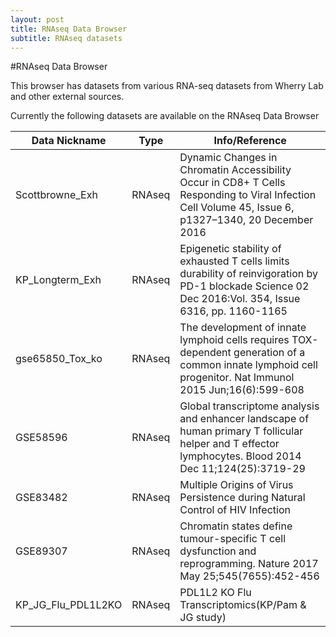 ```yaml
---
layout: post
title: RNAseq Data Browser
subtitle: RNAseq datasets
---
```


#RNAseq Data Browser

This browser has datasets from various RNA-seq datasets from Wherry Lab and other external sources.


Currently the following datasets are available on the RNAseq Data Browser

Data Nickname | Type | Info/Reference
--- | --- | ---
Scottbrowne_Exh | RNAseq | Dynamic Changes in Chromatin Accessibility Occur in CD8+ T Cells Responding to Viral Infection Cell Volume 45, Issue 6, p1327–1340, 20 December 2016
KP_Longterm_Exh | RNAseq | Epigenetic stability of exhausted T cells limits durability of reinvigoration by PD-1 blockade Science  02 Dec 2016:Vol. 354, Issue 6316, pp. 1160-1165
gse65850_Tox_ko | RNAseq | The development of innate lymphoid cells requires TOX-dependent generation of a common innate lymphoid cell progenitor. Nat Immunol 2015 Jun;16(6):599-608
GSE58596 | RNAseq | Global transcriptome analysis and enhancer landscape of human primary T follicular helper and T effector lymphocytes. Blood 2014 Dec 11;124(25):3719-29
GSE83482 | RNAseq | Multiple Origins of Virus Persistence during Natural Control of HIV Infection
GSE89307 | RNAseq | Chromatin states define tumour-specific T cell dysfunction and reprogramming. Nature 2017 May 25;545(7655):452-456
KP_JG_Flu_PDL1L2KO | RNAseq | PDL1L2 KO Flu Transcriptomics(KP/Pam & JG study)
